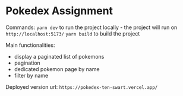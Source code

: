 # Pokedex Assignment

Commands:
  `yarn dev` to run the project locally - the project will run on `http://localhost:5173/`
  `yarn build` to build the project

Main functionalities:
- display a paginated list of pokemons
- pagination
- dedicated pokemon page by name
- filter by name

Deployed version url:
`https://pokedex-ten-swart.vercel.app/`
